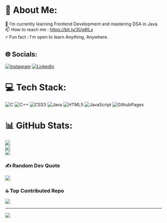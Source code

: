 # 💫 About Me:
🌱 I’m currently learning Frontend Development and mastering DSA in Java.<br>📫 How to reach me : https://bit.ly/3Ug8ILx<br>⚡ Fun fact : I'm open to learn Anything, Anywhere.


## 🌐 Socials:
[![Instagram](https://img.shields.io/badge/Instagram-%23E4405F.svg?logo=Instagram&logoColor=white)](https://instagram.com/ritikkrawat) [![LinkedIn](https://img.shields.io/badge/LinkedIn-%230077B5.svg?logo=linkedin&logoColor=white)](https://linkedin.com/in/https://www.linkedin.com/in/ritikkrawat/) 

# 💻 Tech Stack:
![C](https://img.shields.io/badge/c-%2300599C.svg?style=flat&logo=c&logoColor=white) ![C++](https://img.shields.io/badge/c++-%2300599C.svg?style=flat&logo=c%2B%2B&logoColor=white) ![CSS3](https://img.shields.io/badge/css3-%231572B6.svg?style=flat&logo=css3&logoColor=white) ![Java](https://img.shields.io/badge/java-%23ED8B00.svg?style=flat&logo=openjdk&logoColor=white) ![HTML5](https://img.shields.io/badge/html5-%23E34F26.svg?style=flat&logo=html5&logoColor=white) ![JavaScript](https://img.shields.io/badge/javascript-%23323330.svg?style=flat&logo=javascript&logoColor=%23F7DF1E) ![GithubPages](https://img.shields.io/badge/github%20pages-121013?style=flat&logo=github&logoColor=white)
# 📊 GitHub Stats:
![](https://github-readme-stats.vercel.app/api?username=ritikkrawat&theme=nightowl&hide_border=false&include_all_commits=false&count_private=false)<br/>
![](https://github-readme-streak-stats.herokuapp.com/?user=ritikkrawat&theme=nightowl&hide_border=false)<br/>
![](https://github-readme-stats.vercel.app/api/top-langs/?username=ritikkrawat&theme=nightowl&hide_border=false&include_all_commits=false&count_private=false&layout=compact)

### ✍️ Random Dev Quote
![](https://quotes-github-readme.vercel.app/api?type=vetical&theme=radical)

### 🔝 Top Contributed Repo
![](https://github-contributor-stats.vercel.app/api?username=ritikkrawat&limit=5&theme=radical&combine_all_yearly_contributions=true)

---
[![](https://visitcount.itsvg.in/api?id=ritikkrawat&icon=7&color=1)](https://visitcount.itsvg.in)

<!-- Proudly created with GPRM ( https://gprm.itsvg.in ) -->
